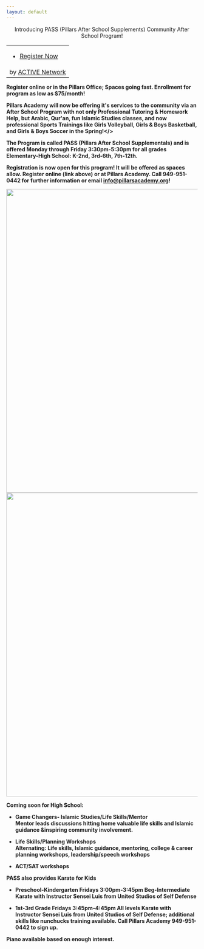 ```yaml
---
layout: default
---
```

<center>Introducing PASS (Pillars After School Supplements) 
Community After School Program!</center>

<link rel="stylesheet" type="text/css" media="all" href="https://emarketing.activenetwork.com/res/button/css/button-v4.css" /><table><tbody><tr><td><div id="btn_div" class="btn-g201"><ul><li><a id="btn_lnk" href="https://campscui.active.com/orgs/PillarsAcademy" target="_blank"><span id="btn_txt">Register Now</span></a></li></ul></div></td></tr><tr><td nowrap=""><div id="btn_foot">by <a href="http://www.activenetwork.com" target="_blank" title="Online Registration, Marketing and Event Management Software">ACTIVE Network</a></div></td></tr></tbody></table>

<b>Register online or in the Pillars Office; Spaces going fast. Enrollment for program as low as $75/month!</b>

<b>Pillars Academy will now be offering it's services to the community via an After School Program with not only Professional Tutoring & Homework Help, but Arabic, Qur'an, fun Islamic Studies classes, and now professional Sports Trainings like Girls Volleyball, Girls & Boys Basketball, and Girls & Boys Soccer in the Spring!</>

The Program is called PASS (Pillars After School Supplementals) and is offered Monday through Friday 3:30pm-5:30pm for all grades Elementary-High School: K-2nd, 3rd-6th, 7th-12th. 

<b>Registration is now open for this program! It will be offered as spaces allow. Register online (link above) or at Pillars Academy. Call 949-951-0442 for further information or email info@pillarsacademy.org!</b>

<a href="https://cloud.githubusercontent.com/assets/11180395/13907716/024fd492-eeb2-11e5-90b6-b718e60f47f2.jpg">
  <img width="800" src="https://cloud.githubusercontent.com/assets/11180395/13907716/024fd492-eeb2-11e5-90b6-b718e60f47f2.jpg" />
  
<a href="https://cloud.githubusercontent.com/assets/11180395/13907739/6833671a-eeb2-11e5-8f69-c1abca5a81a8.jpg">
  <img width="800" src="https://cloud.githubusercontent.com/assets/11180395/13907739/6833671a-eeb2-11e5-8f69-c1abca5a81a8.jpg" />
</a>


<b>Coming soon for High School:</b>
* Game Changers- Islamic Studies/Life Skills/Mentor				
Mentor leads discussions hitting home valuable life skills and Islamic guidance &inspiring community involvement.  	
				
* Life Skills/Planning Workshops				
Alternating: Life skills, Islamic guidance, mentoring, college & career planning workshops, leadership/speech workshops		
* ACT/SAT workshops

<b>PASS also provides Karate for Kids</b>
* Preschool-Kindergarten
  Fridays 3:00pm-3:45pm
  Beg-Intermediate Karate with Instructor Sensei Luis from United Studios of Self Defense	

* 1st-3rd Grade
  Fridays 3:45pm-4:45pm
  All levels Karate with Instructor Sensei Luis from United Studios of Self Defense; additional skills like nunchucks training available. Call Pillars Academy 949-951-0442 to sign up.

<b>Piano available based on enough interest.</b>

